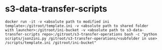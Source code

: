 # s3-data-transfer-scripts

```docker run -it -v <absolute path to modified ini template>:/gitroot/template.ini -v <absolute path to shared folder with launcher>:/gitroot/ini-bucket -v <absolute path to s3-data-transfer-scripts repo>:/gitroot/s3-transfer-operations bash -c "python scripts/json2ini.py /gitroot/s3-transfer-operations/<subfolder in use> /scripts/template.ini /gitroot/ini-bucket"```
